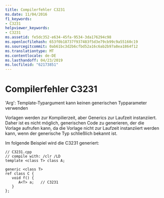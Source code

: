 ```yaml
---
title: Compilerfehler C3231
ms.date: 11/04/2016
f1_keywords:
- C3231
helpviewer_keywords:
- C3231
ms.assetid: fe5dc352-e634-45fa-9534-3da176294c98
ms.openlocfilehash: 653f0b18737f937483f5d3e79cb99c9a55160c19
ms.sourcegitcommit: 0ab61bc3d2b6cfbd52a16c6ab2b97a8ea1864f12
ms.translationtype: MT
ms.contentlocale: de-DE
ms.lasthandoff: 04/23/2019
ms.locfileid: "62173851"
---
```

# <a name="compiler-error-c3231"></a>Compilerfehler C3231

'Arg': Template-Typargument kann keinen generischen Typparameter verwenden

Vorlagen werden zur Kompilierzeit, aber Generics zur Laufzeit instanziiert. Daher ist es nicht möglich, generischen Code zu generieren, der die Vorlage aufrufen kann, da die Vorlage nicht zur Laufzeit instanziiert werden kann, wenn der generische Typ schließlich bekannt ist.

Im folgende Beispiel wird die C3231 generiert:

```
// C3231.cpp
// compile with: /clr /LD
template <class T> class A;

generic <class T>
ref class C {
   void f() {
      A<T> a;   // C3231
   }
};
```